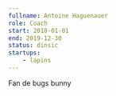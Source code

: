 ```yaml
---
fullname: Antoine Haguenauer
role: Coach
start: 2018-01-01
end: 2019-12-30
status: dinsic
startups:
    - lapins
---
```


Fan de bugs bunny
